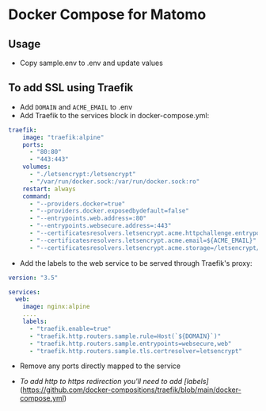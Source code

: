 # Docker Compose for Matomo

## Usage
- Copy sample.env to .env and update values

## To add SSL using Traefik
- Add `DOMAIN` and `ACME_EMAIL` to .env
- Add Traefik to the services block in docker-compose.yml:

```yaml
traefik:
	image: "traefik:alpine"
	ports:
	  - "80:80"
	  - "443:443"
	volumes:
	  - "./letsencrypt:/letsencrypt"
	  - "/var/run/docker.sock:/var/run/docker.sock:ro"
	restart: always
	command:
	  - "--providers.docker=true"
	  - "--providers.docker.exposedbydefault=false"
	  - "--entrypoints.web.address=:80"
	  - "--entrypoints.websecure.address=:443"
	  - "--certificatesresolvers.letsencrypt.acme.httpchallenge.entrypoint=web"
	  - "--certificatesresolvers.letsencrypt.acme.email=${ACME_EMAIL}"
	  - "--certificatesresolvers.letsencrypt.acme.storage=/letsencrypt/acme.json"
```

- Add the labels to the web service to be served through Traefik's proxy:

```yaml
version: "3.5"

services:
  web:
    image: nginx:alpine
    ....
    labels:
      - "traefik.enable=true"
      - "traefik.http.routers.sample.rule=Host(`${DOMAIN}`)"
      - "traefik.http.routers.sample.entrypoints=websecure,web"
      - "traefik.http.routers.sample.tls.certresolver=letsencrypt"
```

- Remove any ports directly mapped to the service

- *To add http to https redirection you'll need to add [labels]*(https://github.com/docker-compositions/traefik/blob/main/docker-compose.yml)
